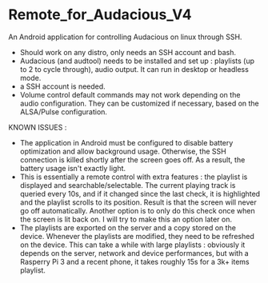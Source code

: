 # Remote_for_Audacious_V4

An Android application for controlling Audacious on linux through SSH.

- Should work on any distro, only needs an SSH account and bash.
- Audacious (and audtool) needs to be installed and set up : playlists (up to 2 to cycle through), audio output. It can run in desktop or headless mode.
- a SSH account is needed.
- Volume control default commands may not work depending on the audio configuration. They can be customized if necessary, based on the ALSA/Pulse configuration.

KNOWN ISSUES :

- The application in Android must be configured to disable battery optimization and allow background usage. Otherwise, the SSH connection is killed shortly after the screen goes off. As a result, the battery usage isn't exactly light.
- This is essentially a remote control with extra features : the playlist is displayed and searchable/selectable. The current playing track is queried every 10s, and if it changed since the last check, it is highlighted and the playlist scrolls to its position. Result is that the screen will never go off automatically. Another option is to only do this check once when the screen is lit back on. I will try to make this an option later on.
- The playlists are exported on the server and a copy stored on the device. Whenever the playlists are modified, they need to be refreshed on the device. This can take a while with large playlists : obviously it depends on the server, network and device performances, but with a Rasperry Pi 3 and a recent phone, it takes roughly 15s for a 3k+ items playlist.
